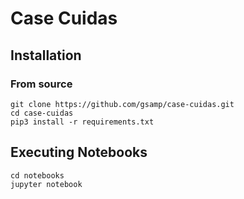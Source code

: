 # Case Cuidas

## Installation

### From source
```
git clone https://github.com/gsamp/case-cuidas.git
cd case-cuidas
pip3 install -r requirements.txt
```

## Executing Notebooks
```
cd notebooks
jupyter notebook
```
